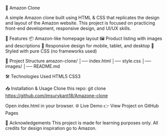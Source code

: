 🛒 Amazon Clone

A simple Amazon clone built using HTML & CSS that replicates the design and layout of the Amazon website. 
This project is focused on practicing front-end development, responsive design, and UI/UX skills.

🚀 Features
📦 Amazon-like homepage layout
🖼️ Product listing with images and descriptions
📱 Responsive design for mobile, tablet, and desktop
🎨 Styled with pure CSS (no frameworks used)

📂 Project Structure
amazon-clone/
│── index.html
│── style.css
│── images/
│── README.md

🛠️ Technologies Used
HTML5
CSS3


📥 Installation & Usage
Clone this repo:
git clone https://github.com/imsurykant18/Amazone-clone

Open index.html in your browser.
🌐 Live Demo
👉 View Project on GitHub Pages

🙌 Acknowledgements
This project is made for learning purposes only.
All credits for design inspiration go to Amazon.
